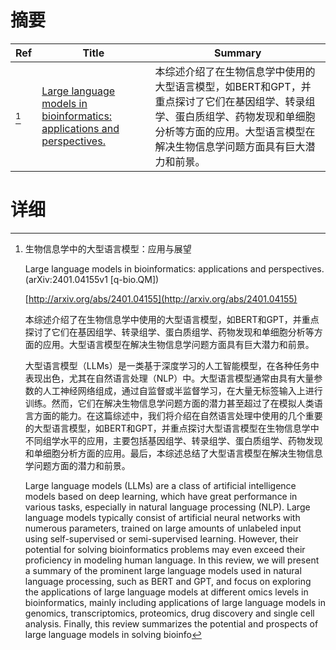 # 摘要

| Ref | Title | Summary |
| --- | --- | --- |
| [^1] | [Large language models in bioinformatics: applications and perspectives.](http://arxiv.org/abs/2401.04155) | 本综述介绍了在生物信息学中使用的大型语言模型，如BERT和GPT，并重点探讨了它们在基因组学、转录组学、蛋白质组学、药物发现和单细胞分析等方面的应用。大型语言模型在解决生物信息学问题方面具有巨大潜力和前景。 |

# 详细

[^1]: 生物信息学中的大型语言模型：应用与展望

    Large language models in bioinformatics: applications and perspectives. (arXiv:2401.04155v1 [q-bio.QM])

    [http://arxiv.org/abs/2401.04155](http://arxiv.org/abs/2401.04155)

    本综述介绍了在生物信息学中使用的大型语言模型，如BERT和GPT，并重点探讨了它们在基因组学、转录组学、蛋白质组学、药物发现和单细胞分析等方面的应用。大型语言模型在解决生物信息学问题方面具有巨大潜力和前景。

    

    大型语言模型（LLMs）是一类基于深度学习的人工智能模型，在各种任务中表现出色，尤其在自然语言处理（NLP）中。大型语言模型通常由具有大量参数的人工神经网络组成，通过自监督或半监督学习，在大量无标签输入上进行训练。然而，它们在解决生物信息学问题方面的潜力甚至超过了在模拟人类语言方面的能力。在这篇综述中，我们将介绍在自然语言处理中使用的几个重要的大型语言模型，如BERT和GPT，并重点探讨大型语言模型在生物信息学中不同组学水平的应用，主要包括基因组学、转录组学、蛋白质组学、药物发现和单细胞分析方面的应用。最后，本综述总结了大型语言模型在解决生物信息学问题方面的潜力和前景。

    Large language models (LLMs) are a class of artificial intelligence models based on deep learning, which have great performance in various tasks, especially in natural language processing (NLP). Large language models typically consist of artificial neural networks with numerous parameters, trained on large amounts of unlabeled input using self-supervised or semi-supervised learning. However, their potential for solving bioinformatics problems may even exceed their proficiency in modeling human language. In this review, we will present a summary of the prominent large language models used in natural language processing, such as BERT and GPT, and focus on exploring the applications of large language models at different omics levels in bioinformatics, mainly including applications of large language models in genomics, transcriptomics, proteomics, drug discovery and single cell analysis. Finally, this review summarizes the potential and prospects of large language models in solving bioinfo
    

